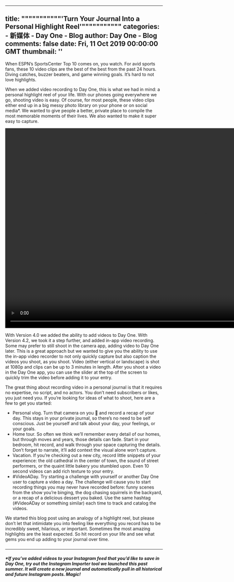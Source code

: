 
---
title: """""""""""'Turn Your Journal Into a Personal Highlight Reel'"""""""""""
categories: 
    - 新媒体
    - Day One - Blog
author: Day One - Blog
comments: false
date: Fri, 11 Oct 2019 00:00:00 GMT
thumbnail: ''
---

<div>   
<p>When ESPN’s SportsCenter Top 10 comes on, you watch. For avid sports fans, these 10 video clips are the best of the best from the past 24 hours. Diving catches, buzzer beaters, and game winning goals. It’s hard to not love highlights.</p><p>When we added video recording to Day One, this is what we had in mind: a personal highlight reel of your life. With our phones going everywhere we go, shooting video is easy. Of course, for most people, these video clips either end up in a big messy photo library on your phone or on social media*. We wanted to give people a better, private place to compile the most memorable moments of their lives. We also wanted to make it super easy to capture.</p><p><span><video controls src="https://media.graphcms.com/C5mKXja2QYi3bijuhsJG" width="1280"></video></span><span></span></p><p>With Version 4.0 we added the ability to add videos to Day One. With Version 4.2, we took it a step further, and added in-app video recording. Some may prefer to still shoot in the camera app, adding video to Day One later. This is a great approach but we wanted to give you the ability to use the in-app video recorder to not only quickly capture but also caption the videos you shoot, as you shoot. Video (either vertical or landscape) is shot at 1080p and clips can be up to 3 minutes in length. After you shoot a video in the Day One app, you can use the slider at the top of the screen to quickly trim the video before adding it to your entry.</p><p>The great thing about recording video in a personal journal is that it requires no expertise, no script, and no actors. You don’t need subscribers or likes, you just need you. If you’re looking for ideas of what to shoot, here are a few to get you started:</p><ul><li>Personal vlog. Turn that camera on you 🤳 and record a recap of your day. This stays in your private journal, so there’s no need to be self conscious. Just be yourself and talk about your day, your feelings, or your goals.</li><li>Home tour. So often we think we’ll remember every detail of our homes, but through moves and years, those details can fade. Start in your bedroom, hit record, and walk through your space capturing the details. Don’t forget to narrate, it’ll add context the visual alone won’t capture.</li><li>Vacation. If you’re checking out a new city, record little snippets of your experience: the old cathedral in the center of town, the sound of street performers, or the quaint little bakery you stumbled upon. Even 10 second videos can add rich texture to your entry.</li><li>#<!-- -->VideoADay. Try starting a challenge with yourself or another Day One user to capture a video a day. The challenge will cause you to start recording things you may never have recorded before: funny scenes from the show you’re binging, the dog chasing squirrels in the backyard, or a recap of a delicious dessert you baked. Use the same hashtag (#VideoADay or something similar) each time to track and catalog the videos.</li></ul><p>We started this blog post using an analogy of a highlight reel, but please don’t let that intimidate you into feeling like everything you record has to be incredibly sweet, hilarious, or important. Sometimes the most amazing highlights are the least expected. So hit record on your life and see what gems you end up adding to your journal over time.</p><h5></h5><hr><h5>*<!-- -->If you’ve added videos to your Instagram feed that you’d like to save in Day One, try out the Instagram Importer tool we launched this past summer. It will create a new journal and automatically pull in all historical and future Instagram posts. Magic!</h5>  
</div>
            
